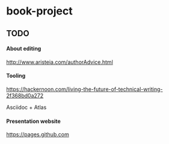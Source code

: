 # book-project

## TODO

#### About editing
http://www.aristeia.com/authorAdvice.html

#### Tooling
https://hackernoon.com/living-the-future-of-technical-writing-2f368bd0a272

Asciidoc + Atlas

#### Presentation website
https://pages.github.com
